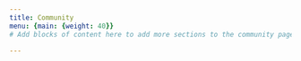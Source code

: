 ```yaml
---
title: Community
menu: {main: {weight: 40}}
# Add blocks of content here to add more sections to the community page

---
```

